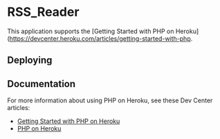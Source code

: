# RSS_Reader

This application supports the [Getting Started with PHP on Heroku](https://devcenter.heroku.com/articles/getting-started-with-php.

## Deploying





## Documentation

For more information about using PHP on Heroku, see these Dev Center articles:

- [Getting Started with PHP on Heroku](https://devcenter.heroku.com/articles/getting-started-with-php)
- [PHP on Heroku](https://devcenter.heroku.com/categories/php)
